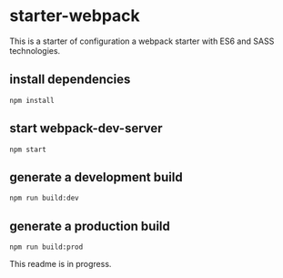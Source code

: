 # starter-webpack

This is a starter of configuration a webpack starter with ES6 and SASS technologies.

## install dependencies
```
npm install
```

## start webpack-dev-server
```
npm start
```


## generate a development build 
```
npm run build:dev
```

## generate a production build 
```
npm run build:prod
```

This readme is in progress.
